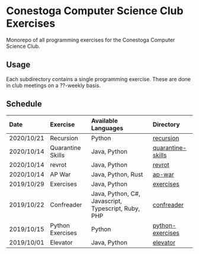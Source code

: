 # Conestoga Computer Science Club Exercises

Monorepo of all programming exercises for the Conestoga Computer Science
Club.

## Usage

Each subdirectory contains a single programming exercise. These are done
in club meetings on a ??-weekly basis.

## Schedule

| Date       | Exercise          | Available Languages                                 | Directory                                       |
| :--------- | :---------------- | :-------------------------------------------------- | :---------------------------------------------- |
| 2020/10/21 | Recursion         | Python                                              | [recursion](20-10-21-recursion)                 |
| 2020/10/14 | Quarantine Skills | Java, Python                                        | [quarantine-skills](20-10-14-quarantine-skills) |
| 2020/10/14 | revrot            | Java, Python                                        | [revrot](20-10-14-revrot)                       |
| 2020/10/14 | AP War            | Java, Python, Rust                                  | [ap-war](20-10-14-ap-war/)                      |
| 2019/10/29 | Exercises         | Java, Python                                        | [exercises](19-10-29-exercises/)                |
| 2019/10/22 | Confreader        | Java, Python, C#, Javascript, Typescript, Ruby, PHP | [confreader](19-10-22-confreader/)              |
| 2019/10/15 | Python Exercises  | Python                                              | [python-exercises](19-10-15-exercises)          |
| 2019/10/01 | Elevator          | Java, Python                                        | [elevator](19-10-01-elevator/)                  |

